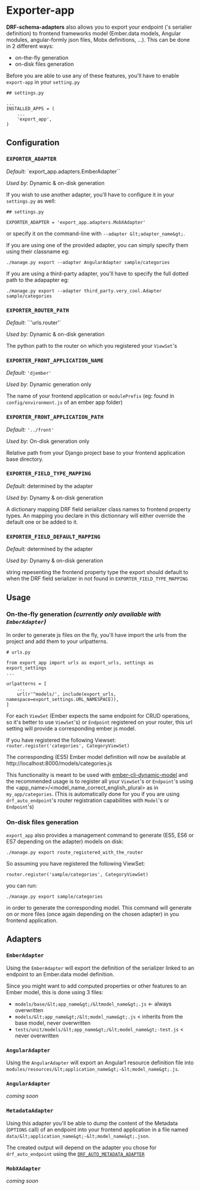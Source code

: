 # Exporter-app

**DRF-schema-adapters** also allows you to export your endpoint ('s serialier definition) to frontend
frameworks model (Ember.data models, Angular modules, angular-formly json files, Mobx definitions, ...).
This can be done in 2 different ways:

- on-the-fly generation
- on-disk files generation

Before you are able to use any of these features, you'll have to enable `export-app` in your `setting.py`

```
## settings.py

...
INSTALLED_APPS = (
    ...
    'export_app',
)
```

## Configuration

### `EXPORTER_ADAPTER`

*Default:* `export_app.adapters.EmberAdapter``

*Used by*: Dynamic & on-disk generation

If you wish to use another adapter, you'll
have to configure it in your `settings.py` as well:

```
## settings.py

EXPORTER_ADAPTER = 'export_app.adapters.MobXAdapter'
```

or specify it on the command-line with `--adapter &lt;adapter_name&gt;`.

If you are using one of the provided adapter, you can simply specify them using their classname eg:

`./manage.py export --adapter AngularAdapter sample/categories`

If you are using a third-party adapter, you'll have to specify the full dotted path to the adapapter eg:

`./manage.py export --adapter third_party.very_cool.Adapter sample/categories`

### `EXPORTER_ROUTER_PATH`

*Default:* ``'urls.router'`

*Used by*: Dynamic & on-disk generation


The python path to the router on which you registered your `ViewSet`'s

### `EXPORTER_FRONT_APPLICATION_NAME`

*Default:* `'djember'`

*Used by*: Dynamic generation only


The name of your frontend application or `modulePrefix` (eg: found in `config/environment.js` of an ember app folder)

### `EXPORTER_FRONT_APPLICATION_PATH`

*Default:* `'../front'`

*Used by*: On-disk generation only


Relative path from your Django project base to your frontend application base directory.

### `EXPORTER_FIELD_TYPE_MAPPING`

*Default:* determined by the adapter

*Used by*: Dynamy & on-disk generation

A dictionary mapping DRF field serializer class names to frontend property types. An mapping you declare in this dictionnary will either override the default one or be added to it.

### `EXPORTER_FIELD_DEFAULT_MAPPING`

*Default:* determined by the adapter

*Used by*: Dynamy & on-disk generation

 string repesenting the frontend property type the export should default to when the DRF field serializer in not found in `EXPORTER_FIELD_TYPE_MAPPING`

## Usage

### On-the-fly generation *(currently only available with `EmberAdapter`)*

In order to generate js files on the fly, you'll have import the urls from the project and add them
to your urlpatterns.

```
# urls.py

from export_app import urls as export_urls, settings as export_settings
...

urlpatterns = [
    ...
    url(r'^models/', include(export_urls, namespace=export_settings.URL_NAMESPACE)),
]
```

For each `ViewSet` (Ember expects the same endpoint for CRUD operations, so it's better to use
`ViewSet`'s) or `Endpoint` registered on your router, this url setting will provide a corresponding
ember js model.

If you have registered the following Viewset:
```router.register('categories', CategoryViewSet)```

The corresponding (ES5) Ember model definition will now be available at
http://localhost:8000/models/categories.js

This functionality is meant to be used with
[ember-cli-dynamic-model](https://bitbucket.org/levit_scs/ember-cli-dynamic-model) and
the recommended usage is to register all your `ViewSet`'s or `Endpoint`'s using the
 &lt;app_name&gt;/&lt;model_name_correct_english_plural&gt; as in `my_app/categories`.
(This is automatically done for you if you are using `drf_auto_endpoint`'s router registration
capabilities with `Model`'s or `Endpoint`'s)

### On-disk files generation

`export_app` also provides a management command to generate (ES5, ES6 or ES7 depending on the adapter)
models on disk:

```./manage.py export route_registered_with_the_router```

So assuming you have registered the following ViewSet:

```router.register('sample/categories', CategoryViewSet)```

you can run:

```./manage.py export sample/categories```

in order to generate the corresponding model.
This command will generate on or more files (once again depending on the chosen adapter)
in you frontend application.

## Adapters

### `EmberAdapter`

Using the `EmberAdapter` will export the definition of the serializer linked to an endpoint to an
Ember.data model definition.

Since you might want to add computed properties or other features to an Ember model, this is done using
3 files:

- `models/base/&lt;app_name&gt;/&ltmodel_name&gt;.js` &lt;- always overwritten
- `models/&lt;app_name&gt;/&lt;model_name&gt;.js` &lt; inherits from the base model, never overwritten
- `tests/unit/models/&lt;app_name&gt;/&lt;model_name&gt;-test.js` &lt; never overwritten

### `AngularAdapter`

Using the `AngularAdapter` will export an Angular1 resource definition file into
`modules/resources/&lt;application_name&gt;-&lt;model_name&gt;.js`.

### `AngularAdapter`

*coming soon*

### `MetadataAdapter`

Using this adapter you'll be able to dump the content of the Metadata (`OPTIONS` call) of an endpoint
into your frontend application in a file named `data/&lt;application_name&gt;-&lt;model_name&gt;.json`.

The created output will depend on the adapter you chose for `drf_auto_endpoint` using the
[`DRF_AUTO_METADATA_ADAPTER`](../drf_auto_endpoint/metadata.md#adapters)

### `MobXAdapter`

*coming soon*
